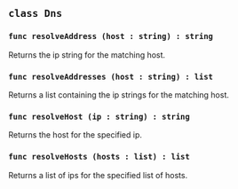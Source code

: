 ## ```class Dns```

### ```func resolveAddress (host : string) : string```
Returns the ip string for the matching host.

### ```func resolveAddresses (host : string) : list```
Returns a list containing the ip strings for the matching host.

### ```func resolveHost (ip : string) : string```
Returns the host for the specified ip.

### ```func resolveHosts (hosts : list) : list```
Returns a list of ips for the specified list of hosts.
